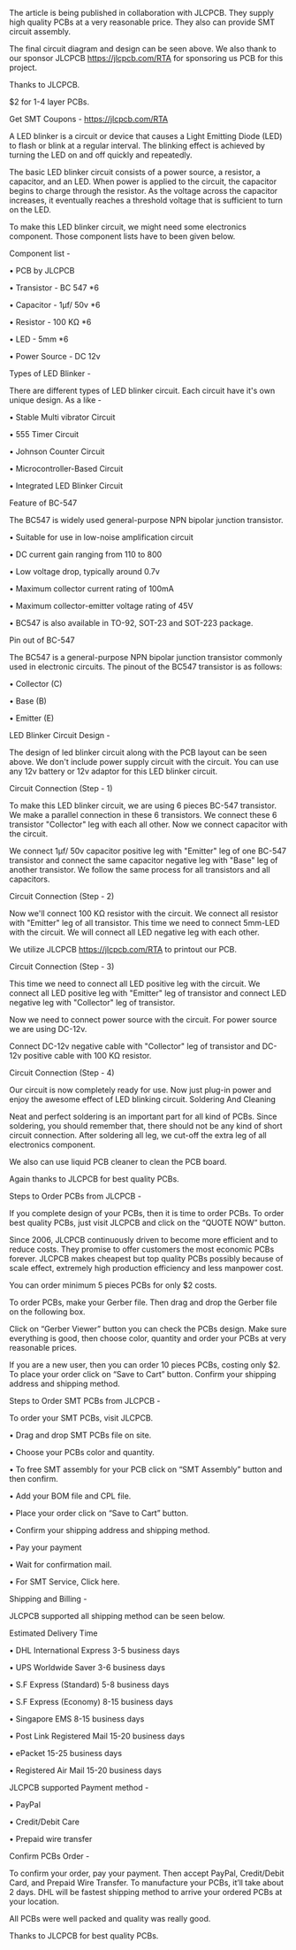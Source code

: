 The article is being published in collaboration with JLCPCB. They supply high quality PCBs at a very reasonable price. They also can provide SMT circuit assembly.

The final circuit diagram and design can be seen above. We also thank to our sponsor JLCPCB https://jlcpcb.com/RTA for sponsoring us PCB for this project.

Thanks to JLCPCB.

$2 for 1-4 layer PCBs.

Get SMT Coupons - https://jlcpcb.com/RTA


A LED blinker is a circuit or device that causes a Light Emitting Diode (LED) to flash or blink at a regular interval. The blinking effect is achieved by turning the LED on and off quickly and repeatedly.

The basic LED blinker circuit consists of a power source, a resistor, a capacitor, and an LED. When power is applied to the circuit, the capacitor begins to charge through the resistor. As the voltage across the capacitor increases, it eventually reaches a threshold voltage that is sufficient to turn on the LED.


To make this LED blinker circuit, we might need some electronics component. Those component lists have to been given below.

Component list - 

•	PCB by JLCPCB

•	Transistor - BC 547 *6

•	Capacitor - 1µf/ 50v *6

•	Resistor - 100 KΩ *6

•	LED - 5mm *6

•	Power Source - DC 12v


Types of LED Blinker - 

There are different types of LED blinker circuit. Each circuit have it's own unique design. As a like - 

•	Stable Multi vibrator Circuit

•	555 Timer Circuit

•	Johnson Counter Circuit

•	Microcontroller-Based Circuit

•	Integrated LED Blinker Circuit


Feature of BC-547 

The BC547 is widely used general-purpose NPN bipolar junction transistor.

•	Suitable for use in low-noise amplification circuit

•	DC current gain ranging from 110 to 800

•	Low voltage drop, typically around 0.7v

•	Maximum collector current rating of 100mA

•	Maximum collector-emitter voltage rating of 45V

•	BC547 is also available in TO-92, SOT-23 and SOT-223 package.


Pin out of BC-547

The BC547 is a general-purpose NPN bipolar junction transistor commonly used in electronic circuits. The pinout of the BC547 transistor is as follows:

•	Collector (C)

•	Base (B)

•	Emitter (E)


LED Blinker Circuit Design - 

The design of led blinker circuit along with the PCB layout can be seen above.  We don't include power supply circuit with the circuit. You can use any 12v battery or 12v adaptor for this LED blinker circuit.


Circuit Connection (Step - 1)

To make this LED blinker circuit, we are using 6 pieces BC-547 transistor. We make a parallel connection in these 6 transistors. We connect these 6 transistor "Collector" leg with each all other.  Now we connect capacitor with the circuit.

We connect 1µf/ 50v capacitor positive leg with "Emitter" leg of one BC-547 transistor and connect the same capacitor negative leg with "Base" leg of another transistor. We follow the same process for all transistors and all capacitors.


Circuit Connection (Step - 2)

Now we'll connect 100 KΩ resistor with the circuit. We connect all resistor with "Emitter" leg of all transistor. This time we need to connect 5mm-LED with the circuit.  We will connect all LED negative leg with each other.

We utilize JLCPCB https://jlcpcb.com/RTA to printout our PCB.


Circuit Connection (Step - 3)

This time we need to connect all LED positive leg with the circuit. We connect all LED positive leg with "Emitter" leg of transistor and connect LED negative leg with "Collector" leg of transistor.

Now we need to connect power source with the circuit. For power source we are using DC-12v.

Connect DC-12v negative cable with "Collector" leg of transistor and DC-12v positive cable with 100 KΩ resistor.


Circuit Connection (Step - 4)

Our circuit is now completely ready for use. Now just plug-in power and enjoy the awesome effect of LED blinking circuit.
Soldering And Cleaning

Neat and perfect soldering is an important part for all kind of PCBs. Since soldering, you should remember that, there should not be any kind of short circuit connection. After soldering all leg, we cut-off the extra leg of all electronics component.

We also can use liquid PCB cleaner to clean the PCB board.

Again thanks to JLCPCB for best quality PCBs.


Steps to Order PCBs from JLCPCB - 

If you complete design of your PCBs, then it is time to order PCBs. To order best quality PCBs, just visit JLCPCB and click on the “QUOTE NOW” button.

Since 2006, JLCPCB continuously driven to become more efficient and to reduce costs. They promise to offer customers the most economic PCBs forever. JLCPCB makes cheapest but top quality PCBs possibly because of scale effect, extremely high production efficiency and less manpower cost.

You can order minimum 5 pieces PCBs for only $2 costs.

To order PCBs, make your Gerber file. Then drag and drop the Gerber file on the following box.

Click on “Gerber Viewer” button you can check the PCBs design. Make sure everything is good, then choose color, quantity and order your PCBs at very reasonable prices.

If you are a new user, then you can order 10 pieces PCBs, costing only $2. To place your order click on “Save to Cart”  button. Confirm your shipping address and shipping method.


Steps to Order SMT PCBs from JLCPCB - 

To order your SMT PCBs, visit JLCPCB.

•	 Drag and drop SMT PCBs file on site.

•	 Choose your PCBs color and quantity.

•	 To free SMT assembly for your PCB click on “SMT Assembly” button and then confirm.

•	 Add your BOM file and CPL file.

•	 Place your order click on “Save to Cart” button.

•	 Confirm your shipping address and shipping method.

•	 Pay your payment

•	 Wait for confirmation mail.

•	 For SMT Service, Click here.


Shipping and Billing - 

JLCPCB supported all shipping method can be seen below.

Estimated Delivery Time

•	DHL International Express 3-5 business days

•	UPS Worldwide Saver 3-6 business days

•	S.F Express (Standard) 5-8 business days

•	S.F Express (Economy) 8-15 business days

•	Singapore EMS 8-15 business days

•	Post Link Registered Mail 15-20 business days

•	ePacket 15-25 business days

•	Registered Air Mail 15-20 business days


JLCPCB supported Payment method - 

•	PayPal

•	Credit/Debit Care

•	Prepaid wire transfer


Confirm PCBs Order - 

To confirm your order, pay your payment. Then accept PayPal, Credit/Debit Card, and Prepaid Wire Transfer. To manufacture your PCBs, it’ll take about 2 days. DHL will be fastest shipping method to arrive your ordered PCBs at your location.

All PCBs were well packed and quality was really good.

Thanks to JLCPCB for best quality PCBs.
